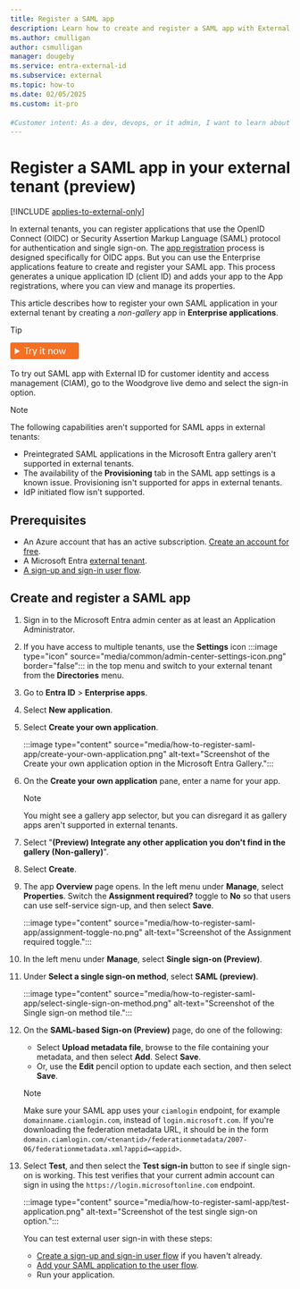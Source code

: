 ```yaml
---
title: Register a SAML app
description: Learn how to create and register a SAML app with External ID for customer identity and access management (CIAM). Choose your app type and get detailed steps. 
ms.author: cmulligan
author: csmulligan
manager: dougeby
ms.service: entra-external-id 
ms.subservice: external
ms.topic: how-to
ms.date: 02/05/2025
ms.custom: it-pro

#Customer intent: As a dev, devops, or it admin, I want to learn about how to register a SAML app through the Microsoft Entra admin center.
---
```

# Register a SAML app in your external tenant (preview)

[!INCLUDE [applies-to-external-only](../includes/applies-to-external-only.md)]

In external tenants, you can register applications that use the OpenID Connect (OIDC) or Security Assertion Markup Language (SAML) protocol for authentication and single sign-on. The [app registration](how-to-register-ciam-app.md) process is designed specifically for OIDC apps. But you can use the Enterprise applications feature to create and register your SAML app. This process generates a unique application ID (client ID) and adds your app to the App registrations, where you can view and manage its properties.

This article describes how to register your own SAML application in your external tenant by creating a *non-gallery* app in **Enterprise applications**.

> [!TIP]
> [![Try it now](./media/common/try-it-now.png)](https://woodgrovebanking.com/)
> 
> To try out SAML app with External ID for customer identity and access management (CIAM), go to the Woodgrove live demo and select the sign-in option.


> [!NOTE]
> The following capabilities aren't supported for SAML apps in external tenants:
>- Preintegrated SAML applications in the Microsoft Entra gallery aren't supported in external tenants.
>- The availability of the **Provisioning** tab in the SAML app settings is a known issue. Provisioning isn't supported for apps in external tenants.
>- IdP initiated flow isn't supported.

## Prerequisites

- An Azure account that has an active subscription. <a href="https://azure.microsoft.com/free/?WT.mc_id=A261C142F" target="_blank">Create an account for free</a>.
- A Microsoft Entra [external tenant](how-to-create-external-tenant-portal.md).
- [A sign-up and sign-in user flow](how-to-user-flow-sign-up-sign-in-customers.md).

## Create and register a SAML app

1. Sign in to the Microsoft Entra admin center as at least an Application Administrator.
1. If you have access to multiple tenants, use the **Settings** icon :::image type="icon" source="media/common/admin-center-settings-icon.png" border="false"::: in the top menu and switch to your external tenant from the **Directories** menu.
1. Go to **Entra ID** > **Enterprise apps**.
1. Select **New application**.

1. Select **Create your own application**.

      :::image type="content" source="media/how-to-register-saml-app/create-your-own-application.png" alt-text="Screenshot of the Create your own application option in the Microsoft Entra Gallery.":::

1. On the **Create your own application** pane, enter a name for your app.

   > [!NOTE]
   > You might see a gallery app selector, but you can disregard it as gallery apps aren't supported in external tenants.

1. Select "**(Preview) Integrate any other application you don't find in the gallery (Non-gallery)**".

1. Select **Create**.

1. The app **Overview** page opens. In the left menu under **Manage**, select **Properties**. Switch the **Assignment required?** toggle to **No** so that users can use self-service sign-up, and then select **Save**.

      :::image type="content" source="media/how-to-register-saml-app/assignment-toggle-no.png" alt-text="Screenshot of the Assignment required toggle.":::

1. In the left menu under **Manage**, select **Single sign-on (Preview)**.
1. Under **Select a single sign-on method**, select **SAML (preview)**.

    :::image type="content" source="media/how-to-register-saml-app/select-single-sign-on-method.png" alt-text="Screenshot of the Single sign-on method tile.":::

1. On the **SAML-based Sign-on (Preview)** page, do one of the following:

   - Select **Upload metadata file**, browse to the file containing your metadata, and then select **Add**. Select **Save**.
   - Or, use the **Edit** pencil option to update each section, and then select **Save**.

   > [!NOTE]
   > Make sure your SAML app uses your `ciamlogin` endpoint, for example `domainname.ciamlogin.com`, instead of `login.microsoft.com`. If you're downloading the federation metadata URL, it should be in the form `domain.ciamlogin.com/<tenantid>/federationmetadata/2007-06/federationmetadata.xml?appid=<appid>`.

1. Select **Test**, and then select the **Test sign-in** button to see if single sign-on is working. This test verifies that your current admin account can sign in using the `https://login.microsoftonline.com` endpoint.  

    :::image type="content" source="media/how-to-register-saml-app/test-application.png" alt-text="Screenshot of the test single sign-on option.":::

   You can test external user sign-in with these steps:
   - [Create a sign-up and sign-in user flow](~/external-id/customers/how-to-user-flow-sign-up-sign-in-customers.md) if you haven't already.
   - [Add your SAML application to the user flow](~/external-id/customers/how-to-user-flow-add-application.md).
   - Run your application.
